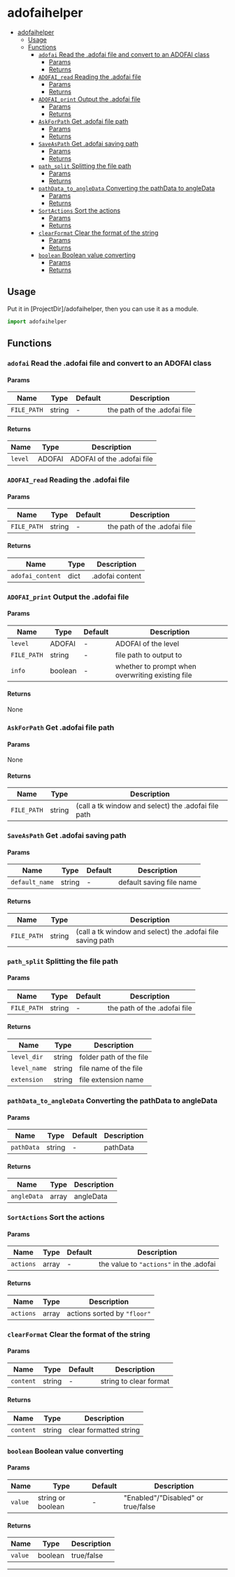 # adofaihelper

- [adofaihelper](#adofaihelper)
  - [Usage](#usage)
  - [Functions](#functions)
    - [`adofai` Read the .adofai file and convert to an ADOFAI class](#adofai-read-the-adofai-file-and-convert-to-an-adofai-class)
      - [Params](#params)
      - [Returns](#returns)
    - [`ADOFAI_read` Reading the .adofai file](#adofai_read-reading-the-adofai-file)
      - [Params](#params-1)
      - [Returns](#returns-1)
    - [`ADOFAI_print` Output the .adofai file](#adofai_print-output-the-adofai-file)
      - [Params](#params-2)
      - [Returns](#returns-2)
    - [`AskForPath` Get .adofai file path](#askforpath-get-adofai-file-path)
      - [Params](#params-3)
      - [Returns](#returns-3)
    - [`SaveAsPath` Get .adofai saving path](#saveaspath-get-adofai-saving-path)
      - [Params](#params-4)
      - [Returns](#returns-4)
    - [`path_split` Splitting the file path](#path_split-splitting-the-file-path)
      - [Params](#params-5)
      - [Returns](#returns-5)
    - [`pathData_to_angleData` Converting the pathData to angleData](#pathdata_to_angledata-converting-the-pathdata-to-angledata)
      - [Params](#params-6)
      - [Returns](#returns-6)
    - [`SortActions` Sort the actions](#sortactions-sort-the-actions)
      - [Params](#params-7)
      - [Returns](#returns-7)
    - [`clearFormat` Clear the format of the string](#clearformat-clear-the-format-of-the-string)
      - [Params](#params-8)
      - [Returns](#returns-8)
    - [`boolean` Boolean value converting](#boolean-boolean-value-converting)
      - [Params](#params-9)
      - [Returns](#returns-9)

## Usage

Put it in [ProjectDir]/adofaihelper, then you can use it as a module. 

```python
import adofaihelper
```

## Functions

### `adofai` Read the .adofai file and convert to an ADOFAI class

#### Params

| Name | Type | Default | Description |
| ----- | ------- | ----- | --- |
| `FILE_PATH` | string | - | the path of the .adofai file |

#### Returns

| Name | Type | Description |
| ----- | ------- | --- |
| `level` | ADOFAI | ADOFAI of the .adofai file |

### `ADOFAI_read` Reading the .adofai file

#### Params

| Name | Type | Default | Description |
| ----- | ------- | ----- | --- |
| `FILE_PATH` | string | - | the path of the .adofai file |

#### Returns

| Name | Type | Description |
| ----- | ------- | --- |
| `adofai_content` | dict | .adofai content |

### `ADOFAI_print` Output the .adofai file

#### Params

| Name | Type | Default | Description |
| ----- | ------- | ----- | --- |
| `level` | ADOFAI | - | ADOFAI of the level |
| `FILE_PATH` | string | - | file path to output to |
| `info` | boolean | - | whether to prompt when overwriting existing file |

#### Returns

None

### `AskForPath` Get .adofai file path

#### Params

None

#### Returns

| Name | Type | Description |
| ----- | ------- | --- |
| `FILE_PATH` | string | (call a tk window and select) the .adofai file path |

### `SaveAsPath` Get .adofai saving path

#### Params

| Name | Type | Default | Description |
| ----- | ------- | ----- | --- |
| `default_name` | string | - | default saving file name |

#### Returns

| Name | Type | Description |
| ----- | ------- | --- |
| `FILE_PATH` | string | (call a tk window and select) the .adofai file saving path |

### `path_split` Splitting the file path

#### Params

| Name | Type | Default | Description |
| ----- | ------- | ----- | --- |
| `FILE_PATH` | string | - | the path of the .adofai file |


#### Returns

| Name | Type | Description |
| ----- | ------- | --- |
| `level_dir` | string | folder path of the file |
| `level_name` | string | file name of the file |
| `extension` | string | file extension name |

### `pathData_to_angleData` Converting the pathData to angleData

#### Params

| Name | Type | Default | Description |
| ----- | ------- | ----- | --- |
| `pathData` | string | - | pathData |

#### Returns

| Name | Type | Description |
| ----- | ------- | --- |
| `angleData` | array | angleData |

### `SortActions` Sort the actions

#### Params

| Name | Type | Default | Description |
| ----- | ------- | ----- | --- |
| `actions` | array | - | the value to `"actions"` in the .adofai |

#### Returns

| Name | Type | Description |
| ----- | ------- | ----- |
| `actions` | array | actions sorted by `"floor"` |

### `clearFormat` Clear the format of the string

#### Params

| Name | Type | Default | Description |
| ----- | ------- | ----- | --- |
| `content` | string | - | string to clear format |

#### Returns

| Name | Type | Description |
| ----- | ------- | --- |
| `content` | string | clear formatted string |

### `boolean` Boolean value converting

#### Params

| Name | Type | Default | Description |
| ----- | ------- | ----- | --- |
| `value` | string or boolean | - | "Enabled"/"Disabled" or true/false |

#### Returns

| Name | Type | Description |
| ----- | ------- | --- |
| `value` | boolean |  true/false |

<hr>
